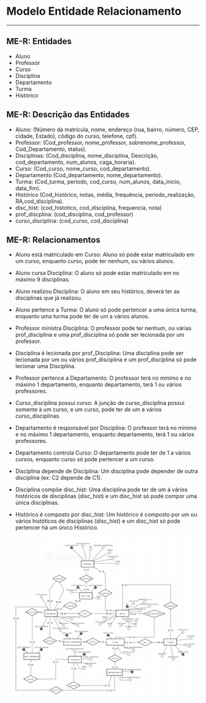 # Modelo Entidade Relacionamento
---
## ME-R: Entidades
- Aluno
- Professor
- Curso
- Disciplina
- Departamento
- Turma
- Histórico

## ME-R: Descrição das Entidades
- Aluno:
    (Número da matrícula, nome, endereço (rua, bairro, número, CEP, cidade, Estado), código do curso, telefone, cpf).
- Professor:
    (Cod_professor, nome_professor, sobrenome_professor, Cod_Departamento, status).
- Disciplinas:
    (Cod_disciplina, nome_disciplina, Descrição, cod_departamento, num_alunos, caga_horaria).
- Curso:
    (Cod_curso, nome_curso, cod_departamento).
- Departamento
    (Cod_departamento, nome_departamento).
- Turma:
    (Cod_turma, período, cod_curso, num_alunos, data_inicio, data_fim).
- Histórico
    (Cod_histórico, notas, média, frequência, periodo_realização, RA,cod_disciplina).
- disc_hist:
    (cod_histotico, cod_disciplina, frequencia, nota)
- prof_discplina:
    (cod_disciplina, cod_professor)
- curso_disciplina:
    (cod_curso, cod_disciplina)

## ME-R: Relacionamentos
- Aluno está matriculado em Curso: Aluno só pode estar matriculado em um curso, enquanto curso, pode ter nenhum, ou vários alunos.

- Aluno cursa Disciplina: O aluno só pode estar matriculado em no máximo 9 disciplinas.

- Aluno realizou Disciplina: O aluno em seu histórico, deverá ter as disciplinas que já realizou.

- Aluno pertence a Turma: O aluno só pode pertencer a uma única turma, enquanto uma turma pode ter de um a vários alunos.

- Professor ministra Disciplina: O professor pode ter nenhum, ou várias prof_disciplina e uma prof_disciplina só pode ser lecionada por um professor.

- Disciplina é lecionada por prof_Disciplina: Uma disciplina pode ser lecionada por um ou vários prof_disciplina e um prof_disciplina só pode lecionar uma Disciplina.

- Professor pertence a Departamento: O professor terá no mínimo e no máximo 1 departamento, enquanto departamento, terá 1 ou vários professores.

- Curso_disciplina possui curso: A junção de curso_disciplina possui somente à um curso, e um curso, pode ter de um a vários curso_disciplinas.

- Departamento é responsável por Disciplina:  O professor terá no mínimo e no máximo 1 departamento, enquanto departamento, terá 1 ou vários professores.

- Departamento controla Curso: O departamento pode ter de 1 a vários cursos, enquanto curso só pode pertencer a um curso.

- Disciplina depende de Disciplina: Um disciplina pode depender de outra disciplina (ex: C2 depende de C1).

- Disciplina compõe disc_hist: Uma disciplina pode ter de um á vários históricos de disciplinas (disc_hist) e um disc_hist só pode compor uma única disciplinas.

- Histórico é composto por disc_hist: Um histórico é composto por um ou vários históticos de disciplinas (disc_hist) e um disc_hist só pode pertencer há um único Histórico.

![Imagem do ME-R](../assets/img.png)

